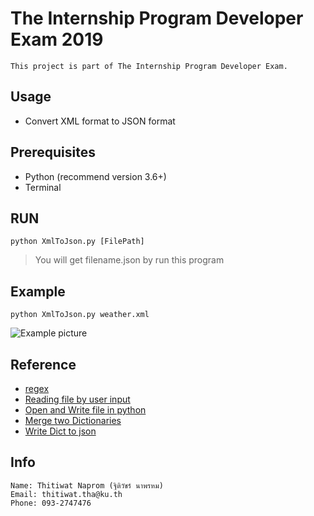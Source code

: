 # The Internship Program Developer Exam 2019
    This project is part of The Internship Program Developer Exam.
## Usage
- Convert XML format to JSON format

## Prerequisites
- Python (recommend version 3.6+)
- Terminal
## RUN
```
python XmlToJson.py [FilePath]
```
> You will get filename.json by run this program
## Example
```
python XmlToJson.py weather.xml
```
![Example picture](https://i.imgur.com/6XVlc1j.png)

## Reference
- [regex](https://www.tamemo.com/post/111/how-to-regular-expression/)
- [Reading file by user input](https://www.pythonforbeginners.com/system/python-sys-argv)
- [Open and Write file in python](https://www.pythonforbeginners.com/files/reading-and-writing-files-in-python)
- [Merge two Dictionaries](https://stackoverflow.com/questions/38987/how-to-merge-two-dictionaries-in-a-single-expression)
- [Write Dict to json](https://stackoverflow.com/questions/12309269/how-do-i-write-json-data-to-a-file)

## Info
```
Name: Thitiwat Naprom (ฐิติวัชร์ นาพรหม)
Email: thitiwat.tha@ku.th
Phone: 093-2747476
```